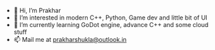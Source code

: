 - 👋 Hi, I’m Prakhar
- 👀 I’m interested in modern C++, Python, Game dev and little bit of UI
- 🌱 I’m currently learning GoDot engine, advance C++ and some cloud stuff
- 📫 Mail me at prakharshukla@outlook.in

<!---
prakhars144/prakhars144 is a ✨ special ✨ repository because its `README.md` (this file) appears on your GitHub profile.
You can click the Preview link to take a look at your changes.
--->
